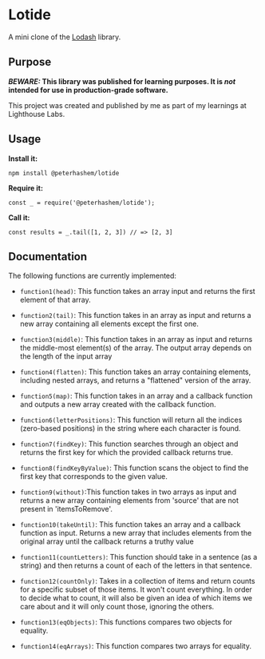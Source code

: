 # Lotide

A mini clone of the [Lodash](https://lodash.com) library.

## Purpose

**_BEWARE:_ This library was published for learning purposes. It is _not_ intended for use in production-grade software.**

This project was created and published by me as part of my learnings at Lighthouse Labs.

## Usage

**Install it:**

`npm install @peterhashem/lotide`

**Require it:**

`const _ = require('@peterhashem/lotide');`

**Call it:**

`const results = _.tail([1, 2, 3]) // => [2, 3]`

## Documentation

The following functions are currently implemented:

- `function1(head)`: This function takes an array input and returns the first element of that array.

- `function2(tail)`: This function takes in an array as input and returns a new array containing all elements except the first one.

- `function3(middle)`: This function takes in an array as input and returns the middle-most element(s) of the array. The output array depends on the length of the input array

- `function4(flatten)`: This function takes an array containing elements, including nested arrays, and returns a "flattened" version of the array.

- `function5(map)`: This function takes in an array and a callback function and outputs a new array created with the callback function.

- `function6(letterPositions)`: This function will return all the indices (zero-based positions) in the string where each character is found.

- `function7(findKey)`: This function searches through an object and returns the first key for which the provided callback returns true.

- `function8(findKeyByValue)`: This function scans the object to find the first key that corresponds to the given value.

- `function9(without)`:This function takes in two arrays as input and returns a new array containing elements from 'source' that are not present in 'itemsToRemove'.

- `function10(takeUntil)`: This function takes an array and a callback function as input. Returns a new array that includes elements from the original array until the callback returns a truthy value

- `function11(countLetters)`: This function should take in a sentence (as a string) and then returns a count of each of the letters in that sentence.

- `function12(countOnly)`: Takes in a collection of items and return counts for a specific subset of those items. It won't count everything. In order to decide what to count, it will also be given an idea of which items we care about and it will only count those, ignoring the others.

- `function13(eqObjects)`: This functions compares two objects for equality.

- `function14(eqArrays)`: This function compares two arrays for equality.
